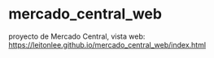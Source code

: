 # mercado_central_web
proyecto de Mercado Central, vista web:  https://leitonlee.github.io/mercado_central_web/index.html
